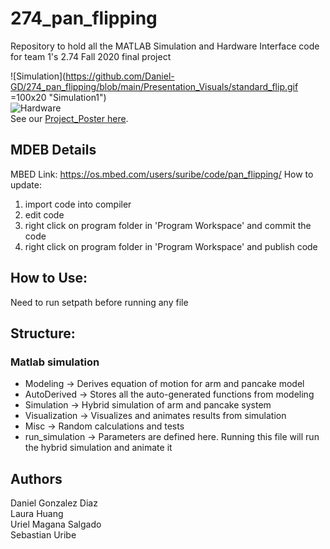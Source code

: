 # 274_pan_flipping
Repository to hold all the MATLAB Simulation and Hardware Interface code for team 1's 2.74 Fall 2020 final project  
  
![Simulation](https://github.com/Daniel-GD/274_pan_flipping/blob/main/Presentation_Visuals/standard_flip.gif =100x20 "Simulation1")  <br/>
![Hardware](https://github.com/Daniel-GD/274_pan_flipping/blob/main/Presentation_Visuals/hardware_flip1.gif "Hardware1") <br/>
See our [Project_Poster here](https://github.com/Daniel-GD/274_pan_flipping/blob/main/Presentation_Visuals/team1_poster.pdf).
  
## MDEB Details ##
MBED Link: https://os.mbed.com/users/suribe/code/pan_flipping/
How to update:
1. import code into compiler
2. edit code
3. right click on program folder in 'Program Workspace' and commit the code
4. right click on program folder in 'Program Workspace' and publish code

## How to Use: ##
Need to run setpath before running any file

## Structure: ##
### Matlab simulation ###
* Modeling -> Derives equation of motion for arm and pancake model
* AutoDerived -> Stores all the auto-generated functions from modeling
* Simulation -> Hybrid simulation of arm and pancake system
* Visualization -> Visualizes and animates results from simulation
* Misc -> Random calculations and tests
* run_simulation -> Parameters are defined here. Running this file will run the hybrid simulation and animate it

 ## Authors ##
 Daniel Gonzalez Diaz  
 Laura Huang  
 Uriel Magana Salgado  
 Sebastian Uribe  
